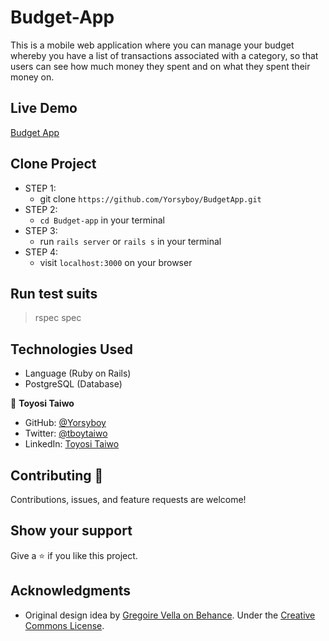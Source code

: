 # Budget-App
This is a mobile web application where you can manage your budget whereby you have a list of transactions associated with a category, so that users can see how much money they spent and on what they spent their money on.

## Live Demo
[Budget App](https://bugdetapp.herokuapp.com/)

## Clone Project
- STEP 1:
  - git clone `https://github.com/Yorsyboy/BudgetApp.git`
- STEP 2:
  - `cd Budget-app` in your terminal
- STEP 3:
  - run `rails server` or `rails s` in your terminal
- STEP 4:
  - visit `localhost:3000` on your browser

 ## Run test suits
  > rspec spec

 ## Technologies Used
* Language (Ruby on Rails)
* PostgreSQL (Database)

👤 **Toyosi Taiwo**

- GitHub: [@Yorsyboy](https://github.com/Yorsyboy)
- Twitter: [@tboytaiwo](https://twitter.com/Tboytaiwo)
- LinkedIn: [Toyosi Taiwo](https://linkedin.com/in/taiwo-toyosi)

## Contributing :handshake:
Contributions, issues, and feature requests are welcome!

## Show your support
Give a :star: if you like this project.

## Acknowledgments
* Original design idea by [Gregoire Vella on Behance](https://www.behance.net/gallery/19759151/Snapscan-iOs-design-and-branding?tracking_source=). Under the [Creative Commons License](https://creativecommons.org/licenses/by-nc/4.0/).
